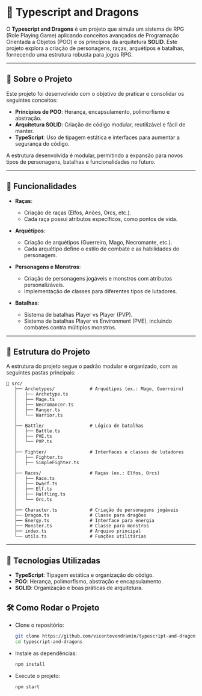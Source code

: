 # 🐉 Typescript and Dragons

O **Typescript and Dragons** é um projeto que simula um sistema de RPG (Role Playing Game) aplicando conceitos avançados de Programação Orientada a Objetos (POO) e os princípios da arquitetura **SOLID**. Este projeto explora a criação de personagens, raças, arquétipos e batalhas, fornecendo uma estrutura robusta para jogos RPG.

---

## 📝 Sobre o Projeto

Este projeto foi desenvolvido com o objetivo de praticar e consolidar os seguintes conceitos:

- **Princípios de POO**: Herança, encapsulamento, polimorfismo e abstração.
- **Arquitetura SOLID**: Criação de código modular, reutilizável e fácil de manter.
- **TypeScript**: Uso de tipagem estática e interfaces para aumentar a segurança do código.

A estrutura desenvolvida é modular, permitindo a expansão para novos tipos de personagens, batalhas e funcionalidades no futuro.

---

## 🚀 Funcionalidades

- **Raças**:
  - Criação de raças (Elfos, Anões, Orcs, etc.).
  - Cada raça possui atributos específicos, como pontos de vida.

- **Arquétipos**:
  - Criação de arquétipos (Guerreiro, Mago, Necromante, etc.).
  - Cada arquétipo define o estilo de combate e as habilidades do personagem.

- **Personagens e Monstros**:
  - Criação de personagens jogáveis e monstros com atributos personalizáveis.
  - Implementação de classes para diferentes tipos de lutadores.

- **Batalhas**:
  - Sistema de batalhas Player vs Player (PVP).
  - Sistema de batalhas Player vs Environment (PVE), incluindo combates contra múltiplos monstros.

---

## 📂 Estrutura do Projeto

A estrutura do projeto segue o padrão modular e organizado, com as seguintes pastas principais:

```plaintext
📁 src/
   ├── Archetypes/             # Arquétipos (ex.: Mago, Guerreiro)
   │   ├── Archetype.ts
   │   ├── Mage.ts
   │   ├── Necromancer.ts
   │   ├── Ranger.ts
   │   └── Warrior.ts
   │
   ├── Battle/                 # Lógica de batalhas
   │   ├── Battle.ts
   │   ├── PVE.ts
   │   └── PVP.ts
   │
   ├── Fighter/                # Interfaces e classes de lutadores
   │   ├── Fighter.ts
   │   ├── SimpleFighter.ts
   │
   ├── Races/                  # Raças (ex.: Elfos, Orcs)
   │   ├── Race.ts
   │   ├── Dwarf.ts
   │   ├── Elf.ts
   │   ├── Halfling.ts
   │   └── Orc.ts
   │
   ├── Character.ts            # Criação de personagens jogáveis
   ├── Dragon.ts               # Classe para dragões
   ├── Energy.ts               # Interface para energia
   ├── Monster.ts              # Classe para monstros
   ├── index.ts                # Arquivo principal
   └── utils.ts                # Funções utilitárias
```

---

## 🔧 Tecnologias Utilizadas

- **TypeScript**: Tipagem estática e organização do código.
- **POO**: Herança, polimorfismo, abstração e encapsulamento.
- **SOLID**: Organização e boas práticas de arquitetura.

## 🛠️ Como Rodar o Projeto

- Clone o repositório:

    ```bash
    git clone https://github.com/vicentevendramin/typescript-and-dragons.git
    cd typescript-and-dragons
    ```

- Instale as dependências:

    ```bash
    npm install
    ```

- Execute o projeto:

    ```bash
    npm start
    ```